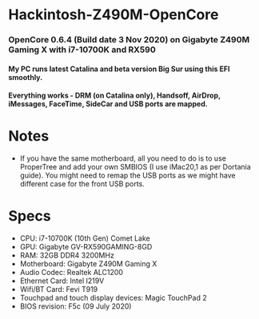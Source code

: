# Hackintosh-Z490M-OpenCore
### OpenCore 0.6.4 (Build date 3 Nov 2020) on Gigabyte Z490M Gaming X with i7-10700K and RX590

#### My PC runs latest Catalina and beta version Big Sur using this EFI smoothly. 
#### Everything works - DRM (on Catalina only), Handsoff, AirDrop, iMessages, FaceTime, SideCar and USB ports are mapped.

# Notes

- If you have the same motherboard, all you need to do is to use ProperTree and add your own SMBIOS (I use iMac20,1 as per Dortania guide). You might need to remap the USB ports as we might have different case for the front USB ports.

# Specs

- CPU: i7-10700K (10th Gen) Comet Lake
- GPU: Gigabyte GV-RX590GAMING-8GD
- RAM: 32GB DDR4 3200MHz
- Motherboard: Gigabyte Z490M Gaming X
- Audio Codec: Realtek ALC1200
- Ethernet Card: Intel I219V
- Wifi/BT Card: Fevi T919
- Touchpad and touch display devices: Magic TouchPad 2
- BIOS revision: F5c (09 July 2020)
